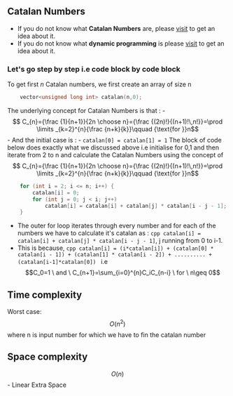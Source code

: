 ## Catalan Numbers
- If you do not know what **Catalan Numbers** are, please [visit](https://en.wikipedia.org/wiki/Catalan_number) to get an idea about it.
- If you do not know what **dynamic programming** is please [visit](https://iq.opengenus.org/n-th-fibonacci-number-using-dynamic-programming/) to get an idea about it.
### Let's go step by step i.e code block by code block
To get first *n* Catalan numbers, we first create an array of size n
```cpp
    vector<unsigned long int> catalan(n,0);
``` 
The underlying concept for Catalan Numbers is that :
    - $$  C_{n}={\frac {1}{n+1}}{2n \choose n}={\frac {(2n)!}{(n+1)!\,n!}}=\prod \limits _{k=2}^{n}{\frac {n+k}{k}}\qquad {\text{for }}n$$
    - And the initial case is :
        - ```catalan[0] = catalan[1] = 1```
The block of code below does exactly what we discussed above i.e initialise for 0,1 and then iterate from 2 to n and calculate the Catalan Numbers using the concept of $$  C_{n}={\frac {1}{n+1}}{2n \choose n}={\frac {(2n)!}{(n+1)!\,n!}}=\prod \limits _{k=2}^{n}{\frac {n+k}{k}}\qquad {\text{for }}n$$
```cpp 
    for (int i = 2; i <= n; i++) {
        catalan[i] = 0;
        for (int j = 0; j < i; j++)
            catalan[i] = catalan[i] + catalan[j] * catalan[i - j - 1];
    }
```
- The outer for loop iterates through every number and for each of the numbers we have to calculate it's catalan as : ```cpp catalan[i] = catalan[i] + catalan[j] * catalan[i - j - 1]```, j running from 0 to i-1.
- This is because, ```cpp catalan[i] = (i*catalan[i]) + (catalan[0] * catalan[i - 1]) + (catalan[1] * catalan[i - 2]) + .......... + (catalan[i-1]*catalan[0]) ``` i.e $$C_0=1 \ and \ C_{n+1}=\sum_{i=0}^{n}C_iC_{n-i} \ for \ n\geq 0$$

Time complexity
---------------
Worst case: $$O(n^2)$$ where n is input number for which we have to fin the catalan number

Space complexity
----------------
$$O(n)$$ - Linear Extra Space